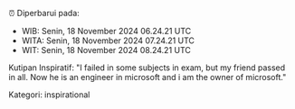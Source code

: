 ⏰ Diperbarui pada:
- WIB: Senin, 18 November 2024 06.24.21 UTC
- WITA: Senin, 18 November 2024 07.24.21 UTC
- WIT: Senin, 18 November 2024 08.24.21 UTC

Kutipan Inspiratif:
"I failed in some subjects in exam, but my friend passed in all. Now he is an engineer in microsoft and i am the owner of microsoft."


Kategori: inspirational

